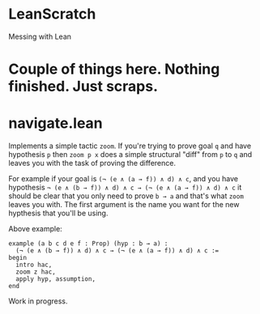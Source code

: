 # LeanScratch
Messing with Lean

# Couple of things here. Nothing finished. Just scraps.

# navigate.lean

Implements a simple tactic `zoom`. If you're trying to prove goal `q` and have hypothesis `p`
then `zoom p x` does a simple structural "diff" from `p` to `q` and leaves you with the task
of proving the difference.

For example if your goal is `(¬ (e ∧ (a → f)) ∧ d) ∧ c`,
and you have hypothesis `¬ (e ∧ (b → f)) ∧ d) ∧ c → (¬ (e ∧ (a → f)) ∧ d) ∧ c`
it should be clear that you only need to prove `b → a` and that's what `zoom` leaves you with.
The first argument is the name you want for the new hypthesis that you'll be using.

Above example:

```lean
example (a b c d e f : Prop) (hyp : b → a) :
  (¬ (e ∧ (b → f)) ∧ d) ∧ c → (¬ (e ∧ (a → f)) ∧ d) ∧ c :=
begin
  intro hac,
  zoom z hac,
  apply hyp, assumption,
end
```

Work in progress.
